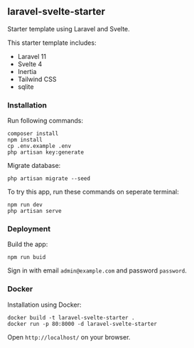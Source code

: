 ## laravel-svelte-starter

Starter template using Laravel and Svelte.

This starter template includes:
- Laravel 11
- Svelte 4
- Inertia
- Tailwind CSS
- sqlite

### Installation

Run following commands:

```
composer install
npm install
cp .env.example .env
php artisan key:generate
```

Migrate database:

```
php artisan migrate --seed
```

To try this app, run these commands on seperate terminal:

```
npm run dev
php artisan serve
```

### Deployment

Build the app:

```
npm run buid
```

Sign in with email `admin@example.com` and password `password`.

### Docker

Installation using Docker:

```
docker build -t laravel-svelte-starter .
docker run -p 80:8000 -d laravel-svelte-starter
```
Open `http://localhost/` on your browser.
